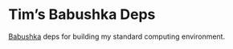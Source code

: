 # Tim’s Babushka Deps

[Babushka](http://babushka.me) deps for building my standard computing environment.

